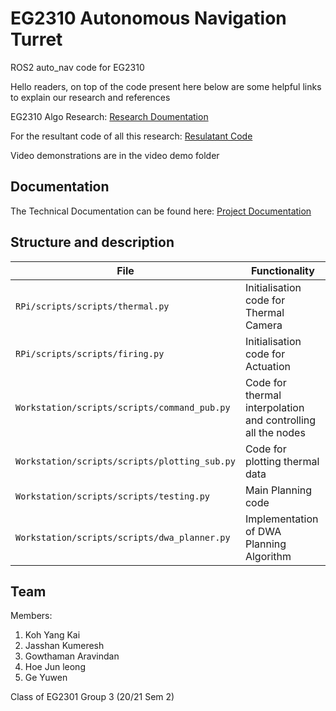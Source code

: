 # EG2310 Autonomous Navigation Turret
ROS2 auto_nav code for EG2310


Hello readers, on top of the code present here below are some helpful links to explain our research and references


EG2310 Algo Research: [Research Doumentation](https://docs.google.com/document/d/1sQ1H7nJIePaXPmjvzxNqh4ws5_xse7VH4cq7usQmAJE/edit?usp=sharing)

For the resultant code of all this research: [Resulatant Code](https://github.com/hjunleon/r2auto_nav/tree/main/Scripts/Workstation/scripts/scripts)


Video demonstrations are in the video demo folder


## Documentation
The Technical Documentation can be found here: [Project Documentation](https://github.com/hjunleon/r2auto_nav/blob/main/A.N.T.%20Technical%20Documentation.pdf)


## Structure and description
| File | Functionality |
| --- | --- |
| `RPi/scripts/scripts/thermal.py` | Initialisation code for Thermal Camera |
| `RPi/scripts/scripts/firing.py` | Initialisation code for Actuation |
| `Workstation/scripts/scripts/command_pub.py` | Code for thermal interpolation and controlling all the nodes |
| `Workstation/scripts/scripts/plotting_sub.py` | Code for plotting thermal data |
| `Workstation/scripts/scripts/testing.py` | Main Planning code |
| `Workstation/scripts/scripts/dwa_planner.py` | Implementation of DWA Planning Algorithm |


## Team
Members:
1. Koh Yang Kai
2. Jasshan Kumeresh
3. Gowthaman Aravindan
4. Hoe Jun leong
5. Ge Yuwen

Class of EG2301 Group 3 (20/21 Sem 2)
